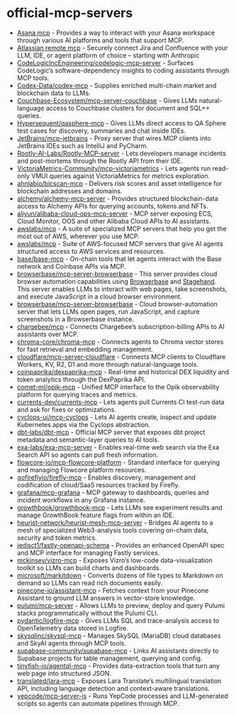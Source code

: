 # official-mcp-servers

- [Asana mcp](https://developers.asana.com/docs/using-asanas-model-control-protocol-mcp-server) - Provides a way to interact with your Asana workspace through various AI platforms and tools that support MCP.
- [Atlassian remote mcp](https://www.atlassian.com/platform/remote-mcp-server) - Securely connect Jira and Confluence with your LLM, IDE, or agent platform of choice – starting with Anthropic
- [CodeLogicIncEngineering/codelogic-mcp-server](https://github.com/CodeLogicIncEngineering/codelogic-mcp-server) - Surfaces CodeLogic’s software-dependency insights to coding assistants through MCP tools.
- [Codex-Data/codex-mcp](https://github.com/Codex-Data/codex-mcp) - Supplies enriched multi-chain market and blockchain data to LLMs.
- [Couchbase-Ecosystem/mcp-server-couchbase](https://github.com/Couchbase-Ecosystem/mcp-server-couchbase) - Gives LLMs natural-language access to Couchbase clusters for document and SQL++ queries.
- [Hypersequent/qasphere-mcp](https://github.com/Hypersequent/qasphere-mcp) - Gives LLMs direct access to QA Sphere test cases for discovery, summaries and chat inside IDEs.
- [JetBrains/mcp-jetbrains](https://github.com/JetBrains/mcp-jetbrains) - Proxy server that wires MCP clients into JetBrains IDEs such as IntelliJ and PyCharm.
- [Rootly-AI-Labs/Rootly-MCP-server](https://github.com/Rootly-AI-Labs/Rootly-MCP-server) - Lets developers manage incidents and post-mortems through the Rootly API from their IDE.
- [VictoriaMetrics-Community/mcp-victoriametrics](https://github.com/VictoriaMetrics-Community/mcp-victoriametrics) - Lets agents run read-only VMUI queries against VictoriaMetrics for metrics exploration.
- [ahnlabio/bicscan-mcp](https://github.com/ahnlabio/bicscan-mcp) - Delivers risk scores and asset intelligence for blockchain addresses and domains.
- [alchemy/alchemy-mcp-server](https://github.com/alchemyplatform/alchemy-mcp-server) - Provides structured blockchain-data access to Alchemy APIs for querying accounts, tokens and NFTs.
- [aliyun/alibaba-cloud-ops-mcp-server](https://github.com/aliyun/alibaba-cloud-ops-mcp-server) - MCP server exposing ECS, Cloud Monitor, OOS and other Alibaba Cloud APIs to AI assistants.
- [awslabs/mcp](https://github.com/awslabs/mcp) - A suite of specialized MCP servers that help you get the most out of AWS, wherever you use MCP.
- [awslabs/mcp](https://github.com/awslabs/mcp) - Suite of AWS-focused MCP servers that give AI agents structured access to AWS services and resources.
- [base/base-mcp](https://github.com/base/base-mcp) - On-chain tools that let agents interact with the Base network and Coinbase APIs via MCP.
- [browserbase/mcp-server-browserbase](https://github.com/browserbase/mcp-server-browserbase)  - This server provides cloud browser automation capabilities using [Browserbase](https://www.browserbase.com/) and [Stagehand](https://github.com/browserbase/stagehand). This server enables LLMs to interact with web pages, take screenshots, and execute JavaScript in a cloud browser environment.
- [browserbase/mcp-server-browserbase](https://github.com/browserbase/mcp-server-browserbase) - Cloud browser-automation server that lets LLMs open pages, run JavaScript, and capture screenshots in a Browserbase instance.
- [chargebee/mcp](https://github.com/chargebee/agentkit/tree/main/modelcontextprotocol) - Connects Chargebee’s subscription-billing APIs to AI assistants over MCP.
- [chroma-core/chroma-mcp](https://github.com/chroma-core/chroma-mcp) - Connects agents to Chroma vector stores for fast retrieval and embedding management.
- [cloudflare/mcp-server-cloudflare](https://github.com/cloudflare/mcp-server-cloudflare) - Connects MCP clients to Cloudflare Workers, KV, R2, D1 and more through natural-language tools.
- [coinpaprika/dexpaprika-mcp](https://github.com/coinpaprika/dexpaprika-mcp) - Real-time and historical DEX liquidity and token analytics through the DexPaprika API.
- [comet-ml/opik-mcp](https://github.com/comet-ml/opik-mcp) - Unified MCP interface to the Opik observability platform for querying traces and metrics.
- [currents-dev/currents-mcp](https://github.com/currents-dev/currents-mcp) - Lets agents pull Currents CI test-run data and ask for fixes or optimizations.
- [cyclops-ui/mcp-cyclops](https://github.com/cyclops-ui/mcp-cyclops) - Lets AI agents create, inspect and update Kubernetes apps via the Cyclops abstraction.
- [dbt-labs/dbt-mcp](https://github.com/dbt-labs/dbt-mcp) - Official MCP server that exposes dbt project metadata and semantic-layer queries to AI tools.
- [exa-labs/exa-mcp-server](https://github.com/exa-labs/exa-mcp-server) - Enables real-time web search via the Exa Search API so agents can pull fresh information.
- [flowcore-io/mcp-flowcore-platform](https://github.com/flowcore-io/mcp-flowcore-platform) - Standard interface for querying and managing Flowcore platform resources.
- [gofireflyio/firefly-mcp](https://github.com/gofireflyio/firefly-mcp) - Enables discovery, management and codification of cloud/SaaS resources tracked by Firefly.
- [grafana/mcp-grafana](https://github.com/grafana/mcp-grafana) - MCP gateway to dashboards, queries and incident workflows in any Grafana instance.
- [growthbook/growthbook-mcp](https://github.com/growthbook/growthbook-mcp) - Lets LLMs see experiment results and manage GrowthBook feature flags from within an IDE.
- [heurist-network/heurist-mesh-mcp-server](https://github.com/heurist-network/heurist-mesh-mcp-server) - Bridges AI agents to a mesh of specialized Web3-analysis tools covering on-chain data, security and token metrics.
- [jedisct1/fastly-openapi-schema](https://github.com/jedisct1/fastly-openapi-schema) - Provides an enhanced OpenAPI spec and MCP interface for managing Fastly services.
- [mckinsey/vizro-mcp](https://github.com/mckinsey/vizro/tree/main/vizro-mcp) - Exposes Vizro’s low-code data-visualization toolkit so LLMs can build charts and dashboards.
- [microsoft/markitdown](https://github.com/microsoft/markitdown/tree/main/packages/markitdown-mcp) - Converts dozens of file types to Markdown on demand so LLMs can read rich documents easily.
- [pinecone-io/assistant-mcp](https://github.com/pinecone-io/assistant-mcp) - Fetches context from your Pinecone Assistant to ground LLM answers in vector-store knowledge.
- [pulumi/mcp-server](https://github.com/pulumi/mcp-server) - Allows LLMs to preview, deploy and query Pulumi stacks programmatically without the Pulumi CLI.
- [pydantic/logfire-mcp](https://github.com/pydantic/logfire-mcp) - Gives LLMs SQL and trace-analysis access to OpenTelemetry data stored in Logfire.
- [skysqlinc/skysql-mcp](https://github.com/skysqlinc/skysql-mcp) - Manages SkySQL (MariaDB) cloud databases and SkyAI agents through MCP tools.
- [supabase-community/supabase-mcp](https://github.com/supabase-community/supabase-mcp) - Links AI assistants directly to Supabase projects for table management, querying and config.
- [tinyfish-io/agentql-mcp](https://github.com/tinyfish-io/agentql-mcp) - Provides data-extraction tools that turn any web page into structured JSON.
- [translated/lara-mcp](https://github.com/translated/lara-mcp) - Exposes Lara Translate’s multilingual translation API, including language detection and context-aware translations.
- [yepcode/mcp-server-js](https://github.com/yepcode/mcp-server-js) - Runs YepCode processes and LLM-generated scripts so agents can automate pipelines through MCP.
